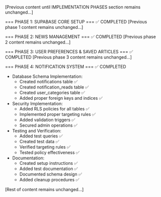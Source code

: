 [Previous content until IMPLEMENTATION PHASES section remains unchanged...]

=== PHASE 1: SUPABASE CORE SETUP === ✅ COMPLETED
[Previous phase 1 content remains unchanged...]

=== PHASE 2: NEWS MANAGEMENT === ✅ COMPLETED
[Previous phase 2 content remains unchanged...]

=== PHASE 3: USER PREFERENCES & SAVED ARTICLES === ✅ COMPLETED
[Previous phase 3 content remains unchanged...]

=== PHASE 4: NOTIFICATION SYSTEM === ✅ COMPLETED
- Database Schema Implementation:
  - Created notifications table ✅
  - Created notification_reads table ✅
  - Created user_categories table ✅
  - Added proper foreign keys and indices ✅
- Security Implementation:
  - Added RLS policies for all tables ✅
  - Implemented proper targeting rules ✅
  - Added validation triggers ✅
  - Secured admin operations ✅
- Testing and Verification:
  - Added test queries ✅
  - Created test data ✅
  - Verified targeting rules ✅
  - Tested policy effectiveness ✅
- Documentation:
  - Created setup instructions ✅
  - Added test documentation ✅
  - Documented schema design ✅
  - Added cleanup procedures ✅

[Rest of content remains unchanged...]
